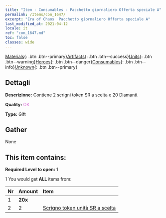```yaml
---
title: "Item - Consumables - Pacchetto giornaliero Offerta speciale A"
permalink: /Items/con_1647/
excerpt: "Era of Chaos  Pacchetto giornaliero Offerta speciale A"
last_modified_at: 2021-04-12
locale: it
ref: "con_1647.md"
toc: false
classes: wide
---
```

 [Materials](/it/Items/){: .btn .btn--primary}[Artifacts](/it/Items/Artifacts/){: .btn .btn--success}[Units](/it/Items/Units/){: .btn .btn--warning}[Heroes](/it/Items/Heroes/){: .btn .btn--danger}[Consumables](/it/Items/Consumables/){: .btn .btn--info}[Unknown](/it/Items/Unknown/){: .btn .btn--primary}

## Dettagli
 **Descrizione:** Contiene 2 scrigni token SR a scelta e 20 Diamanti.

 **Quality:** <span style="color: #DA70D6">OK</span>

 **Type:** Gift

## Gather

  None

## This item contains:

 **Required Level to open:** 1

 1 You would get **ALL** items  from:

  | Nr | Amount |     Item    |
  |:---|:-------|:------------|
  | 1 |  **20x** | <i class="fas fa-gem"/> |  | 
  | 2 | 2 | [Scrigno token unità SR a scelta](/it/Items/con_1618/) | 
